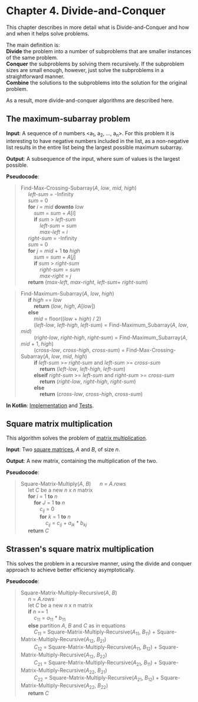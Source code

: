 Chapter 4. Divide-and-Conquer
=============================

This chapter describes in more detail what is Divide-and-Conquer and how and when it helps solve problems.

The main definition is:  
**Divide** the problem into a number of subproblems that are smaller instances of the same problem.  
**Conquer** the subproblems by solving them recursively. If the subproblem sizes are small enough, however, just solve the subproblems in a straightforward manner.  
**Combine** the solutions to the subproblems into the solution for the original problem.

As a result, more divide-and-conquer algorithms are described here.

## The maximum-subarray problem

**Input**: A sequence of _n_ numbers \<a<sub>1</sub>, a<sub>2</sub>, ..., a<sub>n</sub>\>. 
For this problem it is interesting to have negative numbers included in the list, as a non-negative list results in the entire list being the largest possible maximum subarray.

**Output**: A subsequence of the input, where sum of values is the largest possible.

**Pseudocode**:
>Find-Max-Crossing-Subarray(_A_, _low_, _mid_, _high_)  
&nbsp;&nbsp;&nbsp;&nbsp;    _left-sum_ = -Infinity  
&nbsp;&nbsp;&nbsp;&nbsp;    _sum_ = 0  
&nbsp;&nbsp;&nbsp;&nbsp;    **for** _i_ = _mid_ **downto** _low_  
&nbsp;&nbsp;&nbsp;&nbsp;&nbsp;&nbsp;&nbsp;&nbsp;        _sum_ = _sum_ + _A_\[_i_]  
&nbsp;&nbsp;&nbsp;&nbsp;&nbsp;&nbsp;&nbsp;&nbsp;        **if** _sum_ > _left-sum_  
&nbsp;&nbsp;&nbsp;&nbsp;&nbsp;&nbsp;&nbsp;&nbsp;&nbsp;&nbsp;&nbsp;&nbsp;            _left-sum_ = _sum_  
&nbsp;&nbsp;&nbsp;&nbsp;&nbsp;&nbsp;&nbsp;&nbsp;&nbsp;&nbsp;&nbsp;&nbsp;            _max-left_ = _i_  
&nbsp;&nbsp;&nbsp;&nbsp;    _right-sum_ = -Infinity  
&nbsp;&nbsp;&nbsp;&nbsp;    _sum_ = 0  
&nbsp;&nbsp;&nbsp;&nbsp;    **for** _j_ = _mid_ + 1 **to** _high_  
&nbsp;&nbsp;&nbsp;&nbsp;&nbsp;&nbsp;&nbsp;&nbsp;        _sum_ = _sum_ + _A_\[_j_]  
&nbsp;&nbsp;&nbsp;&nbsp;&nbsp;&nbsp;&nbsp;&nbsp;        **if** _sum_ > _right-sum_  
&nbsp;&nbsp;&nbsp;&nbsp;&nbsp;&nbsp;&nbsp;&nbsp;&nbsp;&nbsp;&nbsp;&nbsp;            _right-sum_ = _sum_  
&nbsp;&nbsp;&nbsp;&nbsp;&nbsp;&nbsp;&nbsp;&nbsp;&nbsp;&nbsp;&nbsp;&nbsp;            _max-right_ = _j_  
&nbsp;&nbsp;&nbsp;&nbsp;    **return** (_max-left_, _max-right_, _left-sum_+ _right-sum_)  

>Find-Maximum-Subarray(_A_, _low_, _high_)  
&nbsp;&nbsp;&nbsp;&nbsp;    **if** _high_ == _low_  
&nbsp;&nbsp;&nbsp;&nbsp;&nbsp;&nbsp;&nbsp;&nbsp;        **return** (_low_, _high_, _A_\[_low_])  
&nbsp;&nbsp;&nbsp;&nbsp;    **else**  
&nbsp;&nbsp;&nbsp;&nbsp;&nbsp;&nbsp;&nbsp;&nbsp;        _mid_ = floor((_low_ + _high_) / 2)  
&nbsp;&nbsp;&nbsp;&nbsp;&nbsp;&nbsp;&nbsp;&nbsp;        (_left-low_, _left-high_, _left-sum_) = Find-Maximum_Subarray(_A_, _low_, _mid_)  
&nbsp;&nbsp;&nbsp;&nbsp;&nbsp;&nbsp;&nbsp;&nbsp;        (_right-low_, _right-high_, _right-sum_) = Find-Maximum_Subarray(_A_, _mid_ + 1, _high_)  
&nbsp;&nbsp;&nbsp;&nbsp;&nbsp;&nbsp;&nbsp;&nbsp;        (_cross-low_, _cross-high_, _cross-sum_) = Find-Max-Crossing-Subarray(_A_, _low_, _mid_, _high_)  
&nbsp;&nbsp;&nbsp;&nbsp;&nbsp;&nbsp;&nbsp;&nbsp;        **if** _left-sum_ >= _right-sum_ and _left-sum_ >= _cross-sum_  
&nbsp;&nbsp;&nbsp;&nbsp;&nbsp;&nbsp;&nbsp;&nbsp;&nbsp;&nbsp;&nbsp;&nbsp;            **return** (_left-low_, _left-high_, _left-sum_)  
&nbsp;&nbsp;&nbsp;&nbsp;&nbsp;&nbsp;&nbsp;&nbsp;        **elseif** _right-sum_ >= _left-sum_ and _right-sum_ >= _cross-sum_  
&nbsp;&nbsp;&nbsp;&nbsp;&nbsp;&nbsp;&nbsp;&nbsp;&nbsp;&nbsp;&nbsp;&nbsp;            **return** (_right-low_, _right-high_, _right-sum_)  
&nbsp;&nbsp;&nbsp;&nbsp;&nbsp;&nbsp;&nbsp;&nbsp;        **else**  
&nbsp;&nbsp;&nbsp;&nbsp;&nbsp;&nbsp;&nbsp;&nbsp;&nbsp;&nbsp;&nbsp;&nbsp;            **return** (_cross-low_, _cross-high_, _cross-sum_) 
        

**In Kotlin**: [Implementation](../src/main/kotlin/chapter04/MaximumSubarray.kt) and [Tests](../src/test/kotlin/chapter04/MaximumSubarrayTest.kt).

## Square matrix multiplication

This algorithm solves the problem of [matrix multiplication](http://mathworld.wolfram.com/MatrixMultiplication.html).

**Input**: Two [square matrices](http://mathworld.wolfram.com/SquareMatrix.html), _A_ and _B_, of size _n_.

**Output**: A new matrix, containing the multiplication of the two.

**Pseudocode**:
>Square-Matrix-Multiply(_A_, _B_)
&nbsp;&nbsp;&nbsp;&nbsp;    _n_ = _A_._rows_  
&nbsp;&nbsp;&nbsp;&nbsp;    let _C_ be a new _n_ x _n_ matrix  
&nbsp;&nbsp;&nbsp;&nbsp;    **for** _i_ = 1 **to** _n_  
&nbsp;&nbsp;&nbsp;&nbsp;&nbsp;&nbsp;&nbsp;&nbsp;        **for** _J_ = 1 **to** _n_  
&nbsp;&nbsp;&nbsp;&nbsp;&nbsp;&nbsp;&nbsp;&nbsp;&nbsp;&nbsp;&nbsp;&nbsp;            _c_<sub>_ij_</sub> = 0  
&nbsp;&nbsp;&nbsp;&nbsp;&nbsp;&nbsp;&nbsp;&nbsp;&nbsp;&nbsp;&nbsp;&nbsp;            **for** _k_ = 1 **to** _n_  
&nbsp;&nbsp;&nbsp;&nbsp;&nbsp;&nbsp;&nbsp;&nbsp;&nbsp;&nbsp;&nbsp;&nbsp;&nbsp;&nbsp;&nbsp;&nbsp;              _c_<sub>_ij_</sub> = _c_<sub>_ij_</sub> + _a_<sub>_ik_</sub> * _b_<sub>_kj_</sub>  
&nbsp;&nbsp;&nbsp;&nbsp;    **return** _C_  

## Strassen's square matrix multiplication

This solves the problem in a recursive manner, using the divide and conquer approach to achieve better efficiency asymptotically.

**Pseudocode**:
>Square-Matrix-Multiply-Recursive(_A_, _B_)  
&nbsp;&nbsp;&nbsp;&nbsp;    _n_ = _A_._rows_  
&nbsp;&nbsp;&nbsp;&nbsp;    let _C_ be a new _n_ x _n_ matrix  
&nbsp;&nbsp;&nbsp;&nbsp;    **if** _n_ == 1  
&nbsp;&nbsp;&nbsp;&nbsp;&nbsp;&nbsp;&nbsp;&nbsp;        _c_<sub>11</sub> = _a_<sub>11</sub> * _b_<sub>11</sub>  
&nbsp;&nbsp;&nbsp;&nbsp;    **else** partition _A_, _B_ and _C_ as in equations  
&nbsp;&nbsp;&nbsp;&nbsp;&nbsp;&nbsp;&nbsp;&nbsp;      _C_<sub>11</sub> = Square-Matrix-Multiply-Recursive(_A_<sub>11</sub>, _B_<sub>11</sub>) + Square-Matrix-Multiply-Recursive(_A_<sub>12</sub>, _B_<sub>21</sub>)  
&nbsp;&nbsp;&nbsp;&nbsp;&nbsp;&nbsp;&nbsp;&nbsp;      _C_<sub>12</sub> = Square-Matrix-Multiply-Recursive(_A_<sub>11</sub>, _B_<sub>12</sub>) + Square-Matrix-Multiply-Recursive(_A_<sub>12</sub>, _B_<sub>22</sub>)  
&nbsp;&nbsp;&nbsp;&nbsp;&nbsp;&nbsp;&nbsp;&nbsp;      _C_<sub>21</sub> = Square-Matrix-Multiply-Recursive(_A_<sub>21</sub>, _B_<sub>11</sub>) + Square-Matrix-Multiply-Recursive(_A_<sub>22</sub>, _B_<sub>21</sub>)  
&nbsp;&nbsp;&nbsp;&nbsp;&nbsp;&nbsp;&nbsp;&nbsp;      _C_<sub>22</sub> = Square-Matrix-Multiply-Recursive(_A_<sub>21</sub>, _B_<sub>12</sub>) + Square-Matrix-Multiply-Recursive(_A_<sub>22</sub>, _B_<sub>22</sub>)  
&nbsp;&nbsp;&nbsp;&nbsp;    **return** _C_  


